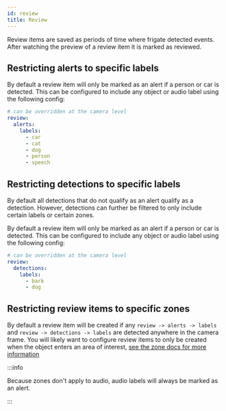 ```yaml
---
id: review
title: Review
---
```


Review items are saved as periods of time where frigate detected events. After watching the preview of a review item it is marked as reviewed.

## Restricting alerts to specific labels

By default a review item will only be marked as an alert if a person or car is detected. This can be configured to include any object or audio label using the following config:

```yaml
# can be overridden at the camera level
review:
  alerts:
    labels:
      - car
      - cat
      - dog
      - person
      - speech
```

## Restricting detections to specific labels

By default all detections that do not qualify as an alert qualify as a detection. However, detections can further be filtered to only include certain labels or certain zones.

By default a review item will only be marked as an alert if a person or car is detected. This can be configured to include any object or audio label using the following config:

```yaml
# can be overridden at the camera level
review:
  detections:
    labels:
      - bark
      - dog
```

## Restricting review items to specific zones

By default a review item will be created if any `review -> alerts -> labels` and `review -> detections -> labels` are detected anywhere in the camera frame. You will likely want to configure review items to only be created when the object enters an area of interest, [see the zone docs for more information](./zones.md#restricting-alerts-and-detections-to-specific-zones)

:::info

Because zones don't apply to audio, audio labels will always be marked as an alert.

:::
